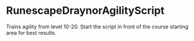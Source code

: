 # RunescapeDraynorAgilityScript
Trains agility from level 10-20. Start the script in front of the course starting area for best results.
